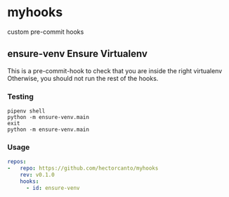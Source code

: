 # myhooks

custom pre-commit hooks


## ensure-venv Ensure Virtualenv

This is a pre-commit-hook to check that you are inside the right virtualenv
Otherwise, you should not run the rest of the hooks.

### Testing

```shell
pipenv shell
python -m ensure-venv.main
exit
python -m ensure-venv.main
```

### Usage
```yaml
repos:
-   repo: https://github.com/hectorcanto/myhooks
    rev: v0.1.0
    hooks:
      - id: ensure-venv

```